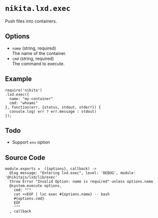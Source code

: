 
# `nikita.lxd.exec`

Push files into containers.

## Options

* `name` (string, required)   
  The name of the container.
* `cmd` (string, required)   
  The command to execute.

## Example

```
require('nikita')
.lxd.exec({
  name: "my-container"
  cmd: "whoami"
}, function(err, {status, stdout, stderr}) {
  console.log( err ? err.message : stdout)
});

```

## Todo

* Support `env` option

## Source Code

    module.exports =  ({options}, callback) ->
      @log message: "Entering lxd.exec", level: 'DEBUG', module: '@nikitajs/lxd/lib/exec'
      throw Error "Invalid Option: name is required" unless options.name
      @system.execute options,
        cmd: """
        cat <<EOF | lxc exec #{options.name} -- bash
        #{options.cmd}
        EOF
        """
      , callback
